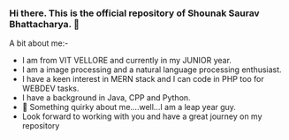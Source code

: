 ### Hi there. This is the official repository of Shounak Saurav Bhattacharya. 👋
A bit about me:-

 - I am from VIT VELLORE and currently in my JUNIOR year.
 - I am a image processing and a natural language processing enthusiast.
 - I have a keen interest in MERN stack and I can code in PHP too for WEBDEV tasks.
 - I have a background in Java, CPP and Python.
 - 🤔 Something quirky about me....well...I am a leap year guy. 
 - Look forward to working with you and have a great journey on my repository
<!--
**ASSASSIN-HACKED/ASSASSIN-HACKED** is a ✨ _special_ ✨ repository because its `README.md` (this file) appears on your GitHub profile.

